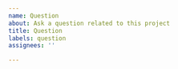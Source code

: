 ```yaml
---
name: Question
about: Ask a question related to this project
title: Question
labels: question
assignees: ''

---
```




